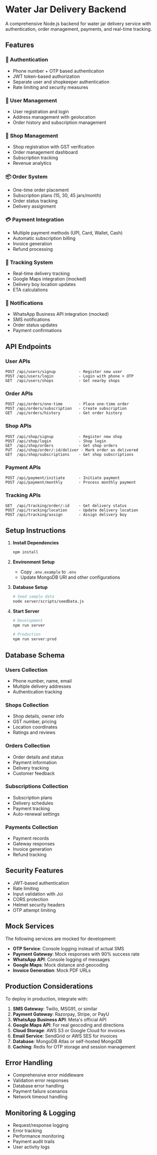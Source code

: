 # Water Jar Delivery Backend

A comprehensive Node.js backend for water jar delivery service with authentication, order management, payments, and real-time tracking.

## Features

### 🔐 Authentication
- Phone number + OTP based authentication
- JWT token-based authorization
- Separate user and shopkeeper authentication
- Rate limiting and security measures

### 👥 User Management
- User registration and login
- Address management with geolocation
- Order history and subscription management

### 🏪 Shop Management
- Shop registration with GST verification
- Order management dashboard
- Subscription tracking
- Revenue analytics

### 📦 Order System
- One-time order placement
- Subscription plans (15, 30, 45 jars/month)
- Order status tracking
- Delivery assignment

### 💳 Payment Integration
- Multiple payment methods (UPI, Card, Wallet, Cash)
- Automatic subscription billing
- Invoice generation
- Refund processing

### 📍 Tracking System
- Real-time delivery tracking
- Google Maps integration (mocked)
- Delivery boy location updates
- ETA calculations

### 📱 Notifications
- WhatsApp Business API integration (mocked)
- SMS notifications
- Order status updates
- Payment confirmations

## API Endpoints

### User APIs
```
POST /api/users/signup          - Register new user
POST /api/users/login           - Login with phone + OTP
GET  /api/users/shops           - Get nearby shops
```

### Order APIs
```
POST /api/orders/one-time       - Place one-time order
POST /api/orders/subscription   - Create subscription
GET  /api/orders/history        - Get order history
```

### Shop APIs
```
POST /api/shop/signup           - Register new shop
POST /api/shop/login            - Shop login
GET  /api/shop/orders           - Get shop orders
PUT  /api/shop/order/:id/deliver - Mark order as delivered
GET  /api/shop/subscriptions    - Get shop subscriptions
```

### Payment APIs
```
POST /api/payment/initiate      - Initiate payment
POST /api/payment/monthly       - Process monthly payment
```

### Tracking APIs
```
GET  /api/tracking/order/:id    - Get delivery status
POST /api/tracking/location     - Update delivery location
POST /api/tracking/assign       - Assign delivery boy
```

## Setup Instructions

1. **Install Dependencies**
   ```bash
   npm install
   ```

2. **Environment Setup**
   - Copy `.env.example` to `.env`
   - Update MongoDB URI and other configurations

3. **Database Setup**
   ```bash
   # Seed sample data
   node server/scripts/seedData.js
   ```

4. **Start Server**
   ```bash
   # Development
   npm run server

   # Production
   npm run server:prod
   ```

## Database Schema

### Users Collection
- Phone number, name, email
- Multiple delivery addresses
- Authentication tracking

### Shops Collection
- Shop details, owner info
- GST number, pricing
- Location coordinates
- Ratings and reviews

### Orders Collection
- Order details and status
- Payment information
- Delivery tracking
- Customer feedback

### Subscriptions Collection
- Subscription plans
- Delivery schedules
- Payment tracking
- Auto-renewal settings

### Payments Collection
- Payment records
- Gateway responses
- Invoice generation
- Refund tracking

## Security Features

- JWT-based authentication
- Rate limiting
- Input validation with Joi
- CORS protection
- Helmet security headers
- OTP attempt limiting

## Mock Services

The following services are mocked for development:

- **OTP Service**: Console logging instead of actual SMS
- **Payment Gateway**: Mock responses with 90% success rate
- **WhatsApp API**: Console logging of messages
- **Google Maps**: Mock distance and geocoding
- **Invoice Generation**: Mock PDF URLs

## Production Considerations

To deploy in production, integrate with:

1. **SMS Gateway**: Twilio, MSG91, or similar
2. **Payment Gateway**: Razorpay, Stripe, or PayU
3. **WhatsApp Business API**: Meta's official API
4. **Google Maps API**: For real geocoding and directions
5. **Cloud Storage**: AWS S3 or Google Cloud for invoices
6. **Email Service**: SendGrid or AWS SES for invoices
7. **Database**: MongoDB Atlas or self-hosted MongoDB
8. **Caching**: Redis for OTP storage and session management

## Error Handling

- Comprehensive error middleware
- Validation error responses
- Database error handling
- Payment failure scenarios
- Network timeout handling

## Monitoring & Logging

- Request/response logging
- Error tracking
- Performance monitoring
- Payment audit trails
- User activity logs